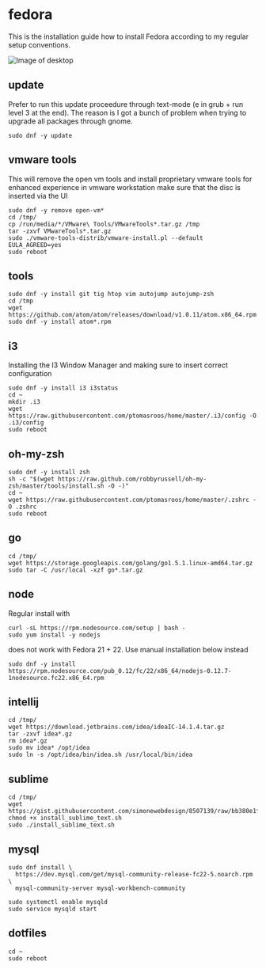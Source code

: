 # fedora

This is the installation guide how to install Fedora according to my regular setup conventions.

![Image of desktop](https://raw.githubusercontent.com/ptomasroos/home/master/screenshot.png)

## update

Prefer to run this update proceedure through text-mode (e in grub + run level 3 at the end). The reason is I got a bunch of problem when trying to upgrade all packages through gnome.

```
sudo dnf -y update
```

## vmware tools

This will remove the open vm tools and install proprietary vmware tools for enhanced experience in vmware workstation make sure that the disc is inserted via the UI

```
sudo dnf -y remove open-vm*
cd /tmp/
cp /run/media/*/VMware\ Tools/VMwareTools*.tar.gz /tmp
tar -zxvf VMwareTools*.tar.gz
sudo ./vmware-tools-distrib/vmware-install.pl --default EULA_AGREED=yes
sudo reboot
```

## tools

```
sudo dnf -y install git tig htop vim autojump autojump-zsh
cd /tmp
wget https://github.com/atom/atom/releases/download/v1.0.11/atom.x86_64.rpm
sudo dnf -y install atom*.rpm
```

## i3

Installing the I3 Window Manager and making sure to insert correct configuration

```
sudo dnf -y install i3 i3status
cd ~
mkdir .i3
wget https://raw.githubusercontent.com/ptomasroos/home/master/.i3/config -O .i3/config
sudo reboot
```


## oh-my-zsh
```
sudo dnf -y install zsh
sh -c "$(wget https://raw.github.com/robbyrussell/oh-my-zsh/master/tools/install.sh -O -)"
cd ~
wget https://raw.githubusercontent.com/ptomasroos/home/master/.zshrc -O .zshrc
sudo reboot
```

## go

```
cd /tmp/
wget https://storage.googleapis.com/golang/go1.5.1.linux-amd64.tar.gz
sudo tar -C /usr/local -xzf go*.tar.gz
```

## node
Regular install with 
```
curl -sL https://rpm.nodesource.com/setup | bash -
sudo yum install -y nodejs
```
does not work with Fedora 21 + 22. Use manual installation below instead

```
sudo dnf -y install https://rpm.nodesource.com/pub_0.12/fc/22/x86_64/nodejs-0.12.7-1nodesource.fc22.x86_64.rpm
```

## intellij

```
cd /tmp/
wget https://download.jetbrains.com/idea/ideaIC-14.1.4.tar.gz
tar -zxvf idea*.gz
rm idea*.gz
sudo mv idea* /opt/idea
sudo ln -s /opt/idea/bin/idea.sh /usr/local/bin/idea
```

## sublime
```
cd /tmp/
wget https://gist.githubusercontent.com/simonewebdesign/8507139/raw/bb380e1fb290f75458ec8aa8ec8ba2e1f259d81f/install_sublime_text.sh
chmod +x install_sublime_text.sh
sudo ./install_sublime_text.sh
```

## mysql
```
sudo dnf install \
  https://dev.mysql.com/get/mysql-community-release-fc22-5.noarch.rpm \
  mysql-community-server mysql-workbench-community

sudo systemctl enable mysqld
sudo service mysqld start
```

## dotfiles
```
cd ~
sudo reboot
```
